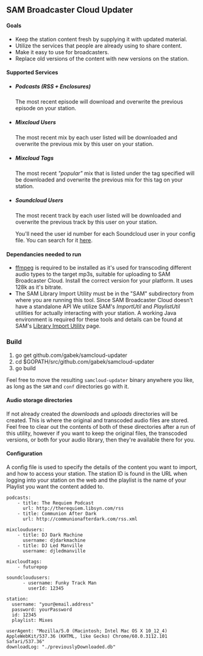 ## SAM Broadcaster Cloud Updater


#### Goals
* Keep the station content fresh by supplying it with updated material.
* Utilize the services that people are already using to share content.
* Make it easy to use for broadcasters.
* Replace old versions of the content with new versions on the station.

#### Supported Services
* ##### Podcasts (RSS + Enclosures)
    The most recent episode will download and overwrite the previous episode on your station.

* ##### Mixcloud Users
    The most recent mix by each user listed will be downloaded and overwrite the previous mix by this user on your station.

* ##### Mixcloud Tags
    The most recent _"popular"_ mix that is listed under the tag specified will be downloaded and overwrite the previous mix for this tag on your station.

* ##### Soundcloud Users
    The most recent track by each user listed will be downloaded and overwrite the previous track by this user on your station.

    You'll need the user id number for each Soundcloud user in your config file. You can search for it [here](https://helgesverre.com/soundcloud/).

#### Dependancies needed to run
* [ffmpeg](https://ffmpeg.org/download.html) is required to be installed as it's used for transcoding different audio types to the target mp3s, suitable for uploading to SAM Broadcaster Cloud.  Install the correct version for your platform.  It uses 128k as it's bitrate.
* The SAM Library Import Utility must be in the "SAM" subdirectory from where you are running this tool.  Since SAM Broadcaster Cloud doesn't have a standalone API We utilize SAM's _ImportUtil_ and _PlaylistUtil_ utilities for actually interacting with your station. A working Java environment is required for these tools and details can be found at SAM's [Library Import Utility](http://spacial.com/library-import-utility/) page.

### Build
1. go get github.com/gabek/samcloud-updater
2. cd $GOPATH/src/github.com/gabek/samcloud-updater
3. go build

Feel free to move the resulting `samcloud-updater` binary anywhere you like, as long as the `SAM` and `conf` directories go with it.

#### Audio storage directories
If not already created the _downloads_ and _uploads_ directories will be created.  This is where the original and transcoded audio files are stored.  Feel free to clear out the contents of both of these directories after a run of this utility, however if you want to keep
the original files, the transcoded versions, or both for your audio library, then they're available there for you.

#### Configuration
A config file is used to specify the details of the content you want to import, and how to access your station.  The station ID is found in the URL when logging into your station on the web and the playlist is the name of your Playlist you want the content added to.
```
podcasts:
    - title: The Requiem Podcast
      url: http://therequiem.libsyn.com/rss
    - title: Communion After Dark
      url: http://communionafterdark.com/rss.xml

mixcloudusers:
    - title: DJ Dark Machine
      username: djdarkmachine
    - title: DJ Led Manville
      username: djledmanville

mixcloudtags:
    - futurepop

soundcloudusers:
      - username: Funky Track Man
        userId: 12345

station:
  username: "your@email.address"
  password: yourPassword
  id: 12345
  playlist: Mixes

userAgent: "Mozilla/5.0 (Macintosh; Intel Mac OS X 10_12_4) AppleWebKit/537.36 (KHTML, like Gecko) Chrome/60.0.3112.101 Safari/537.36"
downloadLog: "./previouslyDownloaded.db"
  ```
